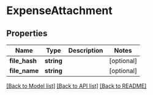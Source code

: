 # ExpenseAttachment

## Properties

 Name          | Type       | Description | Notes      
---------------|------------|-------------|------------
 **file_hash** | **string** |             | [optional] 
 **file_name** | **string** |             | [optional] 

[[Back to Model list]](../README.md#documentation-for-models) [[Back to API list]](../README.md#documentation-for-api-endpoints) [[Back to README]](../README.md)


